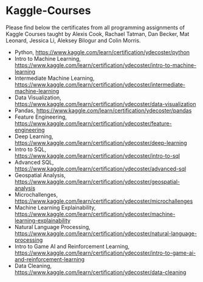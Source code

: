 # Kaggle-Courses

Please find below the certificates from all programming assignments of Kaggle Courses taught by Alexis Cook, Rachael Tatman, Dan Becker, Mat Leonard, Jessica Li, Aleksey Bilogur and Colin Morris.

- Python, https://www.kaggle.com/learn/certification/ydecoster/python
- Intro to Machine Learning, https://www.kaggle.com/learn/certification/ydecoster/intro-to-machine-learning
- Intermediate Machine Learning, https://www.kaggle.com/learn/certification/ydecoster/intermediate-machine-learning
- Data Visualization, https://www.kaggle.com/learn/certification/ydecoster/data-visualization
- Pandas, https://www.kaggle.com/learn/certification/ydecoster/pandas
- Feature Engineering, https://www.kaggle.com/learn/certification/ydecoster/feature-engineering
- Deep Learning, https://www.kaggle.com/learn/certification/ydecoster/deep-learning
- Intro to SQL, https://www.kaggle.com/learn/certification/ydecoster/intro-to-sql
- Advanced SQL, https://www.kaggle.com/learn/certification/ydecoster/advanced-sql
- Geospatial Analysis, https://www.kaggle.com/learn/certification/ydecoster/geospatial-analysis
- Microchallenges, https://www.kaggle.com/learn/certification/ydecoster/microchallenges
- Machine Learning Explainability, https://www.kaggle.com/learn/certification/ydecoster/machine-learning-explainability
- Natural Language Processing, https://www.kaggle.com/learn/certification/ydecoster/natural-language-processing
- Intro to Game AI and Reinforcement Learning, https://www.kaggle.com/learn/certification/ydecoster/intro-to-game-ai-and-reinforcement-learning
- Data Cleaning, https://www.kaggle.com/learn/certification/ydecoster/data-cleaning
